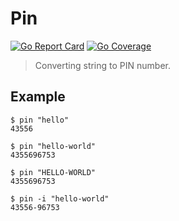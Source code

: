 # Pin

[![Go Report Card](https://goreportcard.com/badge/github.com/natebwangsut/pin)](https://goreportcard.com/report/github.com/natebwangsut/pin)
[![Go Coverage](https://img.shields.io/badge/go%20coverage-here-brightgreen)](https://gocover.io/github.com/natebwangsut/pin)

> Converting string to PIN number.

## Example

```console
$ pin "hello"
43556

$ pin "hello-world"
4355696753

$ pin "HELLO-WORLD"
4355696753

$ pin -i "hello-world"
43556-96753
```

